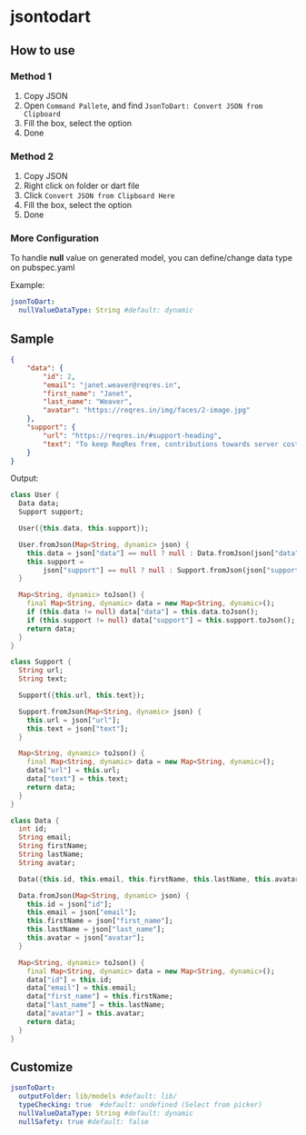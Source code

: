 # jsontodart 

## How to use

### Method 1
1) Copy JSON
2) Open ```Command Pallete```, and find ```JsonToDart: Convert JSON from Clipboard```
3) Fill the box, select the option
4) Done

### Method 2
1) Copy JSON
2) Right click on folder or dart file
3) Click  ```Convert JSON from Clipboard Here```
4) Fill the box, select the option
6) Done

### More Configuration
To handle **null** value on generated model, you can define/change data type on pubspec.yaml

Example:
```yaml
jsonToDart:
  nullValueDataType: String #default: dynamic
```


## Sample
```json
{
    "data": {
        "id": 2,
        "email": "janet.weaver@reqres.in",
        "first_name": "Janet",
        "last_name": "Weaver",
        "avatar": "https://reqres.in/img/faces/2-image.jpg"
    },
    "support": {
        "url": "https://reqres.in/#support-heading",
        "text": "To keep ReqRes free, contributions towards server costs are appreciated!"
    }
}
```

Output:

```dart
class User {
  Data data;
  Support support;

  User({this.data, this.support});

  User.fromJson(Map<String, dynamic> json) {
    this.data = json["data"] == null ? null : Data.fromJson(json["data"]);
    this.support =
        json["support"] == null ? null : Support.fromJson(json["support"]);
  }

  Map<String, dynamic> toJson() {
    final Map<String, dynamic> data = new Map<String, dynamic>();
    if (this.data != null) data["data"] = this.data.toJson();
    if (this.support != null) data["support"] = this.support.toJson();
    return data;
  }
}

class Support {
  String url;
  String text;

  Support({this.url, this.text});

  Support.fromJson(Map<String, dynamic> json) {
    this.url = json["url"];
    this.text = json["text"];
  }

  Map<String, dynamic> toJson() {
    final Map<String, dynamic> data = new Map<String, dynamic>();
    data["url"] = this.url;
    data["text"] = this.text;
    return data;
  }
}

class Data {
  int id;
  String email;
  String firstName;
  String lastName;
  String avatar;

  Data({this.id, this.email, this.firstName, this.lastName, this.avatar});

  Data.fromJson(Map<String, dynamic> json) {
    this.id = json["id"];
    this.email = json["email"];
    this.firstName = json["first_name"];
    this.lastName = json["last_name"];
    this.avatar = json["avatar"];
  }

  Map<String, dynamic> toJson() {
    final Map<String, dynamic> data = new Map<String, dynamic>();
    data["id"] = this.id;
    data["email"] = this.email;
    data["first_name"] = this.firstName;
    data["last_name"] = this.lastName;
    data["avatar"] = this.avatar;
    return data;
  }
}

```

## Customize
```yaml
jsonToDart:
  outputFolder: lib/models #default: lib/
  typeChecking: true  #default: undefined (Select from picker)
  nullValueDataType: String #default: dynamic
  nullSafety: true #default: false
```
